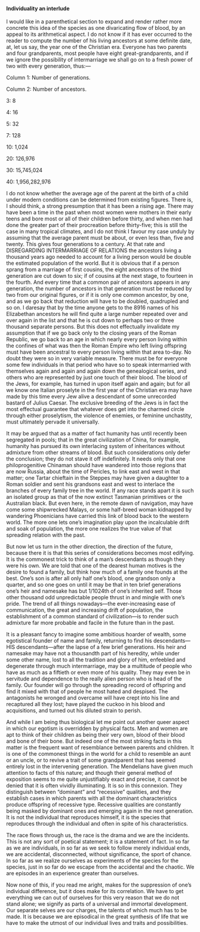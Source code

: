 #### Individuality an interlude

I would like in a parenthetical section to expand and render rather more
concrete this idea of the species as one divaricating flow of blood, by
an appeal to its arithmetical aspect. I do not know if it has ever
occurred to the reader to compute the number of his living ancestors at
some definite date, at, let us say, the year one of the Christian era.
Everyone has two parents and four grandparents, most people have eight
great-grandparents, and if we ignore the possibility of intermarriage we
shall go on to a fresh power of two with every generation, thus:—

Column 1: Number of generations.

Column 2: Number of ancestors.

3:            8

4:           16

5:           32

7:          128

10:        1,024

20:      126,976

30:   15,745,024

40: 1,956,282,976

I do not know whether the average age of the parent at the birth of a
child under modern conditions can be determined from existing figures.
There is, I should think, a strong presumption that it has been a rising
age. There may have been a time in the past when most women were mothers
in their early teens and bore most or all of their children before
thirty, and when men had done the greater part of their procreation
before thirty-five; this is still the case in many tropical climates,
and I do not think I favour my case unduly by assuming that the average
parent must be about, or even less than, five and twenty. This gives
four generations to a century. At that rate and DISREGARDING
INTERMARRIAGE OF RELATIONS the ancestors living a thousand years ago
needed to account for a living person would be double the estimated
population of the world. But it is obvious that if a person sprang from
a marriage of first cousins, the eight ancestors of the third generation
are cut down to six; if of cousins at the next stage, to fourteen in the
fourth. And every time that a common pair of ancestors appears in any
generation, the number of ancestors in that generation must be reduced
by two from our original figures, or if it is only one common ancestor,
by one, and as we go back that reduction will have to be doubled,
quadrupled and so on. I daresay that by the time anyone gets to the 8916
names of his Elizabethan ancestors he will find quite a large number
repeated over and over again in the list and that he is cut down to
perhaps two or three thousand separate persons. But this does not
effectually invalidate my assumption that if we go back only to the
closing years of the Roman Republic, we go back to an age in which
nearly every person living within the confines of what was then the
Roman Empire who left living offspring must have been ancestral to every
person living within that area to-day. No doubt they were so in very
variable measure. There must be for everyone some few individuals in
that period who have so to speak intermarried with themselves again and
again and again down the genealogical series, and others who are
represented by just one touch of their blood. The blood of the Jews, for
example, has turned in upon itself again and again; but for all we know
one Italian proselyte in the first year of the Christian era may have
made by this time every Jew alive a descendant of some unrecorded
bastard of Julius Caesar. The exclusive breeding of the Jews is in fact
the most effectual guarantee that whatever does get into the charmed
circle through either proselytism, the violence of enemies, or feminine
unchastity, must ultimately pervade it universally.

It may be argued that as a matter of fact humanity has until recently
been segregated in pools; that in the great civilization of China, for
example, humanity has pursued its own interlacing system of inheritances
without admixture from other streams of blood. But such considerations
only defer the conclusion; they do not stave it off indefinitely. It
needs only that one philoprogenitive Chinaman should have wandered into
those regions that are now Russia, about the time of Pericles, to link
east and west in that matter; one Tartar chieftain in the Steppes may
have given a daughter to a Roman soldier and sent his grandsons east and
west to interlace the branches of every family tree in the world. If any
race stands apart it is such an isolated group as that of the now
extinct Tasmanian primitives or the Australian black. But even here, in
the remote dawn of navigation, may have come some shipwrecked Malays, or
some half-breed woman kidnapped by wandering Phoenicians have carried
this link of blood back to the western world. The more one lets one’s
imagination play upon the incalculable drift and soak of population, the
more one realizes the true value of that spreading relation with the
past.

But now let us turn in the other direction, the direction of the future,
because there it is that this series of considerations becomes most
edifying. It is the commonest trick to think of a man’s descendants as
though they were his own. We are told that one of the dearest human
motives is the desire to found a family, but think how much of a family
one founds at the best. One’s son is after all only half one’s blood,
one grandson only a quarter, and so one goes on until it may be that in
ten brief generations one’s heir and namesake has but 1/1024th of one’s
inherited self. Those other thousand odd unpredictable people thrust in
and mingle with one’s pride. The trend of all things nowadays—the
ever-increasing ease of communication, the great and increasing drift of
population, the establishment of a common standard of civilization—is to
render such admixture far more probable and facile in the future than in
the past.

It is a pleasant fancy to imagine some ambitious hoarder of wealth, some
egotistical founder of name and family, returning to find his
descendants—HIS descendants—after the lapse of a few brief generations.
His heir and namesake may have not a thousandth part of his heredity,
while under some other name, lost to all the tradition and glory of him,
enfeebled and degenerate through much intermarriage, may be a multitude
of people who have as much as a fiftieth or even more of his quality.
They may even be in servitude and dependence to the really alien person
who is head of the family. Our founder will go through the spreading
record of offspring and find it mixed with that of people he most hated
and despised. The antagonists he wronged and overcame will have crept
into his line and recaptured all they lost; have played the cuckoo in
his blood and acquisitions, and turned out his diluted strain to perish.

And while I am being thus biological let me point out another queer
aspect in which our egotism is overridden by physical facts. Men and
women are apt to think of their children as being their very own, blood
of their blood and bone of their bone. But indeed one of the most
striking facts in this matter is the frequent want of resemblance
between parents and children. It is one of the commonest things in the
world for a child to resemble an aunt or an uncle, or to revive a trait
of some grandparent that has seemed entirely lost in the intervening
generation. The Mendelians have given much attention to facts of this
nature; and though their general method of exposition seems to me quite
unjustifiably exact and precise, it cannot be denied that it is often
vividly illuminating. It is so in this connexion. They distinguish
between “dominant” and “recessive” qualities, and they establish cases
in which parents with all the dominant characteristics produce offspring
of recessive type. Recessive qualities are constantly being masked by
dominant ones and emerging again in the next generation. It is not the
individual that reproduces himself, it is the species that reproduces
through the individual and often in spite of his characteristics.

The race flows through us, the race is the drama and we are the
incidents. This is not any sort of poetical statement; it is a statement
of fact. In so far as we are individuals, in so far as we seek to follow
merely individual ends, we are accidental, disconnected, without
significance, the sport of chance. In so far as we realize ourselves as
experiments of the species for the species, just in so far do we escape
from the accidental and the chaotic. We are episodes in an experience
greater than ourselves.

Now none of this, if you read me aright, makes for the suppression of
one’s individual difference, but it does make for its correlation. We
have to get everything we can out of ourselves for this very reason that
we do not stand alone; we signify as parts of a universal and immortal
development. Our separate selves are our charges, the talents of which
much has to be made. It is because we are episodical in the great
synthesis of life that we have to make the utmost of our individual
lives and traits and possibilities.
